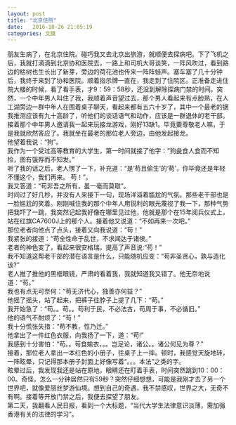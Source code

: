 ```yaml
---
layout: post
title: "北京住院"
date:   2016-10-26 21:05:19
categories: 文膜
---
```


朋友生病了，在北京住院。碰巧我又去北京出旅游，就顺便去探病吧。下了飞机之后，我就打滴滴到北京协和医院去，一路上和司机大哥谈笑，一阵风吹过，看到路边的枯树也生长出了新芽，旁边的荷花池也传来一阵阵蛙声。塞车塞了几十分钟后，我终于来到了协和医院。顺着指示牌一直在，我走到了住院区。正准备走进住院大楼的时候，看了看手表，才9：59：58秒，还没到解除探病门禁的时间。突然，一个中年男人叫住了我，我顺着声音望过去，那个男人看起来有点脸熟，在人工湖旁边一群中年人在围着桌子聊天，看起来都有五六十岁了，其中一个最老的据我推测应该有九十高龄了，听他们的谈话语气和动作，应该是一群退休的老干部。<br/>
接着那个中年男人邀请我一起来玩接龙游戏，刚好13缺1。毕竟要尊敬老人嘛，于是我就欣然答应了。我就坐在最老的那位老人旁边，由他发起接龙。<br/>
他望着我说：“狗”。<br/>
我作为一个受过高等教育的大学生，第一时间就接了他字：“狗彘食人食而不知捡，图有饿殍而不知发。”<br/>
听了我的话之后，老人愣了一下，补充道：“是‘苟且偷生’的‘苟’，你毕竟还是年轻不懂这个，我们再来。 苟！”。<br/>
我又答道：“苟非吾之所有，虽一毫而莫取”。<br/>
时间过了好几秒，并没有人来接下一句，现场洋溢着尴尬的气氛。那些老干部也是一脸尴尬的笑着。刚刚喊住我的那个中年人用锐利的眼光蔑视了我一下，那种气势把我吓了一跳，我突然记起我好像在哪里见过他，他就是那个在15年阅兵仪式上，站在红旗CA7600J上的那个人。接着他又说道：“不如再来一次吧。”<br/>
那位老者向他点了点头，接着又向我说道：“苟！”<br/>
我紧张的接道：“苟全性命于乱世，不求闻达于诸侯。”<br/>
老者的神色变了，看起来很安格瑞，提高了声音说:“苟！”<br/>
我不知道这帮老干部的潜在语言是什么，只能随机应变：“苟非圣贤心，孰与造化该?”<br/>
老人推了推他的黑框眼镜，严肃的看着我，我就知道我又错了。他无奈地说道：“苟。”<br/>
我也有点无可奈何：“苟无济代心，独善亦何益？”<br/>
他摇了摇头，站了起来，把裤子往脖子上提了几下：“苟。”<br/>
我开始急了：“苟。。苟。。苟利于民，不必法古，苟周于事，不必循旧。”<br/>
他的语气不耐烦了：“苟！”<br/>
我十分慌张失措：“苟不教，性乃迁。”<br/>
他拿出了一件红色衣服，向我扬了一下，道：“苟!”<br/>
我感到十分害怕：“苟。。苟食媮衣，。。岂足论，诸公。。诸公何见为尊？”<br/>
接着，那位老人拿出一本红色的小册子，往桌子上一摔。顿时，我感觉天旋地转，一阵眩晕，只记得那本册子封面上好像写着“。。。本法”之类的字。<br/>
眩晕过后，我发现我还是站在原地，眼睛还在盯着手表，时间突然跳到10：00：00。奇怪，怎么一分钟居然只有59秒？突然仔细想想，可能是我刚才去了另一个世界吧，就像爱丽丝梦游仙境。想到自己的奇遇，我不禁感叹，世界之大，无奇不有啊。接着等开放门禁之后，我便去探望了朋友。<br/>
第二天，我翻看人民日报，看到一个大标题，“当代大学生法律意识淡薄，需加强香港有关的法律的学习”。<br/>

